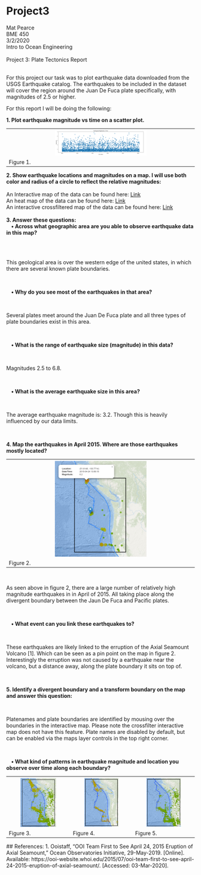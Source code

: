 # Project3
Mat Pearce<br>
BME 450<br>
3/2/2020<br>
Intro to Ocean Engineering<br>
<br>
Project 3: Plate Tectonics Report<br>
<br>
<p>
For this project our task was to plot earthquake data downloaded from the USGS Earthquake catalog. The earthquakes to be included in the dataset will cover the region around the Juan De Fuca plate specifically, with magnitudes of 2.5 or higher.
</p>
<p>
For this report I will be doing the following:
</p>
<b>1. Plot earthquake magnitude vs time on a scatter plot.</b><br>
<table style="width:100%">
  <tr>
    <th><img width="50%" height="50%" alt="Aug 24th?" src=Images/fig1.PNG><br></th>
  </tr>
  <tr>
    <td>Figure 1.</td>
  </tr>
</table>
<b>2. Show earthquake locations and magnitudes on a map. I will use both color and radius of a circle to reflect the relative magnitudes:</b><br>
<br>
An Interactive map of the data can be found here: <a href="https://carpetmat.github.io/Project3/TimedGeojson.html" target="_blank">Link</a><br>
An heat map of the data can be found here: <a href="https://carpetmat.github.io/Project3/Heatmap.html" target="_blank">Link</a><br>
An interactive crossfiltered map of the data can be found here: <a href="https://carpetmat.github.io/Project3/CrossFilter.html" target="_blank">Link</a><br>
<br>
<b>3. Answer these questions:</b><br>
<b>&nbsp;&nbsp;&nbsp;&nbsp;• Across what geographic area are you able to observe earthquake data in this map?</b><br><br>

<br><p>This geological area is over the western edge of the united states, in which there are several known plate boundaries.</p><br>

<b>&nbsp;&nbsp;&nbsp;&nbsp;• Why do you see most of the earthquakes in that area?</b><br>

<br><p>Several plates meet around the Juan De Fuca plate and all three types of plate boundaries exist in this area.</p><br>

<b>&nbsp;&nbsp;&nbsp;&nbsp;• What is the range of earthquake size (magnitude) in this data?</b><br>

<br><p>Magnitudes 2.5 to 6.8.</p><br>

<b>&nbsp;&nbsp;&nbsp;&nbsp;• What is the average earthquake size in this area?</b><br>

<br><p>The average earthquake magnitude is: 3.2. Though this is heavily influenced by our data limits.</p><br>

<b>4. Map the earthquakes in April 2015. Where are those earthquakes mostly located?</b><br>
<table style="width:100%">
  <tr>
    <th><img width="50%" height="50%" alt="Aug 24th?" src=Images/fig2.PNG><br></th>
  </tr>
  <tr>
    <td>Figure 2.</td>
  </tr>
</table>
<br><p>As seen above in figure 2, there are a large number of relatively high magnitude earthquakes in in April of 2015. All taking place along the divergent boundary between the Jaun De Fuca and Pacific plates.</p><br>

<b>&nbsp;&nbsp;&nbsp;&nbsp;• What event can you link these earthquakes to?</b><br>

<br><p>These earthquakes are likely linked to the erruption of the Axial Seamount Volcano [1]. Which can be seen as a pin point on the map in figure 2. Interestingly the erruption was not caused by a earthquake near the volcano, but a distance away, along the plate boundary it sits on top of.</p><br>

<b>5. Identify a divergent boundary and a transform boundary on the map and answer this question:</b><br>

<br><p> Platenames and plate boundaries are identified by mousing over the boundaries in the interactive map. Please note the crossfilter interactive map does not have this feature. Plate names are disabled by default, but can be enabled via the maps layer controls in the top right corner.</p><br>

<b>&nbsp;&nbsp;&nbsp;&nbsp;• What kind of patterns in earthquake magnitude and location you observe over time along each boundary?</b><br>
<table style="width:100%">
  <tr>
    <th><img width="60%" height="25%" alt="Aug 24th?" src=Images/fig3.PNG><br></th>
    <th><img width="60%" height="25%" alt="Aug 24th?" src=Images/fig4.PNG><br></th>
    <th><img width="60%" height="25%" alt="Aug 24th?" src=Images/fig5.PNG><br></th>
  </tr>
  <tr>
    <td>Figure 3.</td>
    <td>Figure 4.</td>
    <td>Figure 5.</td>
  </tr>
</table>
## References:
1. Ooistaff, “OOI Team First to See April 24, 2015 Eruption of Axial Seamount,” Ocean Observatories Initiative, 29-May-2019. [Online]. Available: https://ooi-website.whoi.edu/2015/07/ooi-team-first-to-see-april-24-2015-eruption-of-axial-seamount/. [Accessed: 03-Mar-2020].
